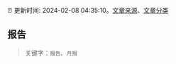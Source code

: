 :alarm_clock: 更新时间: 2024-02-08 04:35:10。[文章来源](/README.md)、[文章分类](/TAGS.md)

## 报告


> 关键字：`报告`、`月报`



